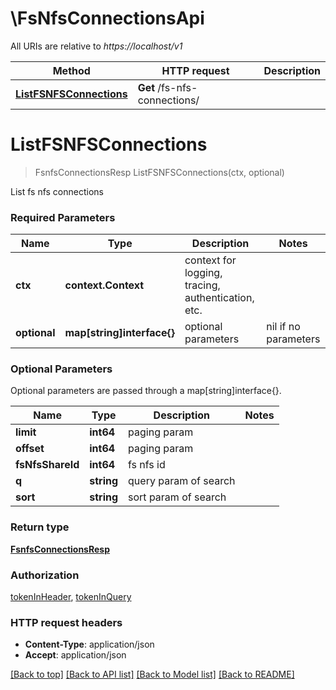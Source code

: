 # \FsNfsConnectionsApi

All URIs are relative to *https://localhost/v1*

Method | HTTP request | Description
------------- | ------------- | -------------
[**ListFSNFSConnections**](FsNfsConnectionsApi.md#ListFSNFSConnections) | **Get** /fs-nfs-connections/ | 


# **ListFSNFSConnections**
> FsnfsConnectionsResp ListFSNFSConnections(ctx, optional)


List fs nfs connections

### Required Parameters

Name | Type | Description  | Notes
------------- | ------------- | ------------- | -------------
 **ctx** | **context.Context** | context for logging, tracing, authentication, etc.
 **optional** | **map[string]interface{}** | optional parameters | nil if no parameters

### Optional Parameters
Optional parameters are passed through a map[string]interface{}.

Name | Type | Description  | Notes
------------- | ------------- | ------------- | -------------
 **limit** | **int64**| paging param | 
 **offset** | **int64**| paging param | 
 **fsNfsShareId** | **int64**| fs nfs id | 
 **q** | **string**| query param of search | 
 **sort** | **string**| sort param of search | 

### Return type

[**FsnfsConnectionsResp**](FSNFSConnectionsResp.md)

### Authorization

[tokenInHeader](../README.md#tokenInHeader), [tokenInQuery](../README.md#tokenInQuery)

### HTTP request headers

 - **Content-Type**: application/json
 - **Accept**: application/json

[[Back to top]](#) [[Back to API list]](../README.md#documentation-for-api-endpoints) [[Back to Model list]](../README.md#documentation-for-models) [[Back to README]](../README.md)

